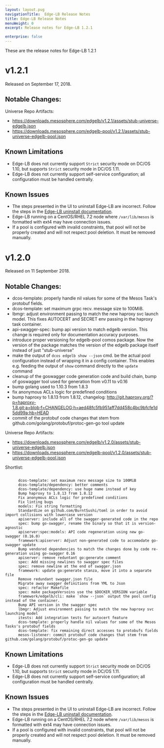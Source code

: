 ```yaml
---
layout: layout.pug
navigationTitle:  Edge-LB Release Notes
title: Edge-LB Release Notes
menuWeight: 0
excerpt: Release notes for Edge-LB 1.2.1

enterprise: false
---
```


These are the release notes for Edge-LB 1.2.1

# v1.2.1

Released on September 17, 2018.

## Notable Changes:


Universe Repo Artifacts:

- https://downloads.mesosphere.com/edgelb/v1.2.1/assets/stub-universe-edgelb.json
- https://downloads.mesosphere.com/edgelb-pool/v1.2.1/assets/stub-universe-edgelb-pool.json

## Known Limitations

* Edge-LB does not currently support `Strict` security mode on DC/OS 1.10, but supports `Strict` security mode in DC/OS 1.11.
* Edge-LB does not currently support self-service configuration; all configuration must be handled centrally.

## Known Issues

* The steps presented in the UI to uninstall Edge-LB are incorrect. Follow the steps in the [Edge-LB uninstall documentation](/services/edge-lb/1.2/uninstalling/).
* Edge-LB running on a CentOS/RHEL 7.2 node where `/var/lib/mesos` is formatted with ext4 may have connection issues.
* If a pool is configured with invalid constraints, that pool will not be properly created and will not respect pool deletion.  It must be removed manually.

# v1.2.0

Released on 11 September 2018.

## Notable Changes:

* dcos-template: properly handle nil values for some of the Mesos Task's protobuf fields.
* dcos-template: set maximum grpc recv. message size to 100MiB.
* lbmgr: adjust environment passing to match the new haproxy svc launch model. This fixes AUTOCERT and SECRET env passing in the haproxy task container.
* api-swagger-spec: bump api version to match edgelb version. This change is required only for documentation accuracy purposes.
* introduce proper versioning for edgelb-pool comos package. Now the version of the package matches the version of the edgelb package itself instead of just "stub-universe"
* make the output of `dcos edgelb show --json` cmd. be the actual pool configuration instead of wrapping it in a config container. This enables e.g. feeding the output of `show` command directly to the `update` command
* cleanup of the goswagger code generation code and build chain, bump of goswagger tool used for generation from v0.11 to v0.16
* bump golang used to 1.10.3 from 1.8.3
* fix anonymous ACLs logic for predefined conditions
* bump haproxy to 1.8.13 from 1.8.12, changelog: http://git.haproxy.org/?p=haproxy-1.8.git;a=blob;f=CHANGELOG;h=aed48fc5fb951aff7dd458c4bc9bfcfe1d5dd99a;hb=HEAD
* commit of the protobuf code changes that stem from github.com/golang/protobuf/protoc-gen-go tool update

Universe Repo Artifacts:

- https://downloads.mesosphere.com/edgelb/v1.2.0/assets/stub-universe-edgelb.json
- https://downloads.mesosphere.com/edgelb-pool/v1.2.0/assets/stub-universe-edgelb-pool.json

Shortlist:

```

      dcos-template: set maximum recv message size to 100MiB
      dcos-template/dependency: better comments
      dcos-template/dependency: use huge name instead of key
      Bump haproxy to 1.8.13 from 1.8.12
      Fix anonymous ACLs logic for predefined conditions
      Fix linting bugs
      models: Fix string formatting
      Standardize on github.com/BurntSushi/toml in order to avoid import collisions with lowercase version
      apiserver: include all of the swagger-generated code in the repo
      spec: bump go-swagger, rename the binary so that it is version-agnostic
      apiserver:spec:models: API code regeneration using new go-swagger (0.16.0)
      framework:apiserver: Adjust non-generated code to accomodate go-swagger update
      Bump vendored dependencies to match the changes done by code re-generation using go-swagger 0.16
      apiserver: remove reduntant go:generate comment
      spec: Add missing newlines to swagger spec files
      spec: remove newline at the end of swagger.json
      framework: update go:generate stanza, move it into a separate file
      Remove redundant swagger.json file
      Migrate away swagger definitions from YML to Json
      spec: refactor Makefile
      spec: make packageVersoins use the $DOCKER_VERSION variable
      framework/edgelb/cli: make `show --json` output the pool config instead of the container.
      Bump API version in the swagger spec
      lbmgr: Adjust environment passing to match the new haproxy svc launching model
      itests: Add integration tests for autocert feature
      dcos-template: properly handle nil values for some of the Mesos Tasks's protobuf fields
      dcos-template: fix remaining direct accesses to protobufs fields
      mesos-listener: commit protobuf code changes that stem from github.com/golang/protobuf/protoc-gen-go update
```

## Known Limitations

* Edge-LB does not currently support `Strict` security mode on DC/OS 1.10, but supports `Strict` security mode in DC/OS 1.11.
* Edge-LB does not currently support self-service configuration; all configuration must be handled centrally.

## Known Issues

* The steps presented in the UI to uninstall Edge-LB are incorrect. Follow the steps in the [Edge-LB uninstall documentation](/services/edge-lb/1.2/uninstalling/).
* Edge-LB running on a CentOS/RHEL 7.2 node where `/var/lib/mesos` is formatted with ext4 may have connection issues.
* If a pool is configured with invalid constraints, that pool will not be properly created and will not respect pool deletion.  It must be removed manually.

